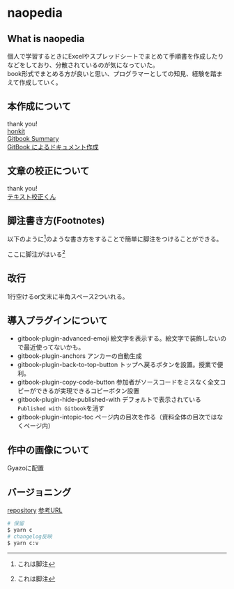 # naopedia

## What is naopedia

個人で学習するときにExcelやスプレッドシートでまとめて手順書を作成したりなどをしており、分散されているのが気になっていた。  
book形式でまとめる方が良いと思い、プログラマーとしての知見、経験を踏まえて作成していく。

## 本作成について

thank you!  
[honkit](https://github.com/honkit/honkit)  
[Gitbook Summary](https://www.npmjs.com/package/gitbook-summary)  
[GitBook によるドキュメント作成](http://mebiusbox.github.io/contents/gitbook/)

## 文章の校正について

thank you!  
[テキスト校正くん](https://ics.media/entry/18859/)

## 脚注書き方(Footnotes)

以下のように[^1]のような書き方をすることで簡単に脚注をつけることができる。

ここに脚注がはいる[^1]

[^1]: これは脚注

## 改行

1行空けるor文末に半角スペース2ついれる。

## 導入プラグインについて

- gitbook-plugin-advanced-emoji
    絵文字を表示する。絵文字で装飾しないので最近使ってないかも。
- gitbook-plugin-anchors
    アンカーの自動生成
- gitbook-plugin-back-to-top-button
    トップへ戻るボタンを設置。授業で便利。
- gitbook-plugin-copy-code-button
    参加者がソースコードをミスなく全文コピーができるが実現できるコピーボタン設置
- gitbook-plugin-hide-published-with
    デフォルトで表示されている`Published with Gitbook`を消す
- gitbook-plugin-intopic-toc
    ページ内の目次を作る（資料全体の目次ではなくページ内）

## 作中の画像について

Gyazoに配置

## バージョニング
[repository](https://github.com/changesets/changesets/blob/main/docs/intro-to-using-changesets.md)
[参考URL](https://zenn.dev/mouse_484/articles/easy-changesets)

```sh
# 保留
$ yarn c
# changelog反映
$ yarn c:v
```